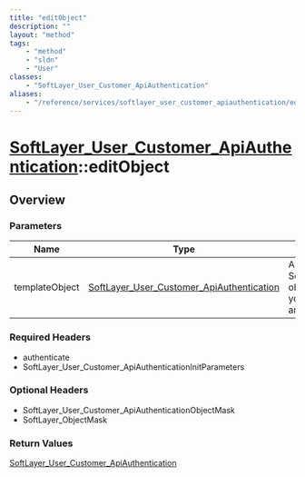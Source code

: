 ```yaml
---
title: "editObject"
description: ""
layout: "method"
tags:
    - "method"
    - "sldn"
    - "User"
classes:
    - "SoftLayer_User_Customer_ApiAuthentication"
aliases:
    - "/reference/services/softlayer_user_customer_apiauthentication/editObject"
---
```

# [SoftLayer_User_Customer_ApiAuthentication](/reference/services/SoftLayer_User_Customer_ApiAuthentication)::editObject




## Overview 


### Parameters 
|Name | Type | Description |
| --- | --- | --- |
|templateObject| <a href='/reference/datatypes/SoftLayer_User_Customer_ApiAuthentication'>SoftLayer_User_Customer_ApiAuthentication </a>| A skeleton SoftLayer_User_Customer_ApiAuthentication object with only the properties defined that you wish to change. Unchanged properties are left alone.|


### Required Headers
* authenticate
* SoftLayer_User_Customer_ApiAuthenticationInitParameters

### Optional Headers
* SoftLayer_User_Customer_ApiAuthenticationObjectMask
* SoftLayer_ObjectMask

### Return Values
<a href='/reference/datatypes/SoftLayer_User_Customer_ApiAuthentication'>SoftLayer_User_Customer_ApiAuthentication </a>

